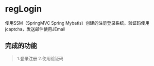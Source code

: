 # regLogin
使用SSM（SpringMVC Spring Mybatis）创建的注册登录系统。验证码使用jcaptcha，发送邮件使用JEmail

## 完成的功能
> 1.登录注册
> 2.使用验证码
